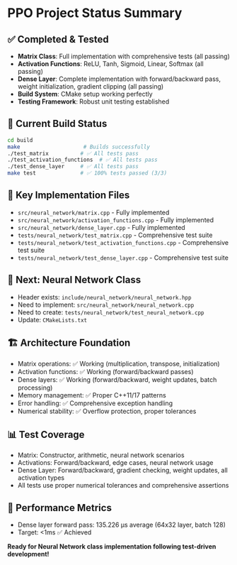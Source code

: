 # PPO Project Status Summary

## ✅ **Completed & Tested**
- **Matrix Class**: Full implementation with comprehensive tests (all passing)
- **Activation Functions**: ReLU, Tanh, Sigmoid, Linear, Softmax (all passing)
- **Dense Layer**: Complete implementation with forward/backward pass, weight initialization, gradient clipping (all passing)
- **Build System**: CMake setup working perfectly
- **Testing Framework**: Robust unit testing established

## 🔧 **Current Build Status**
```bash
cd build
make                    # Builds successfully
./test_matrix          # ✅ All tests pass
./test_activation_functions  # ✅ All tests pass
./test_dense_layer     # ✅ All tests pass
make test              # ✅ 100% tests passed (3/3)
```

## 📁 **Key Implementation Files**
- `src/neural_network/matrix.cpp` - Fully implemented
- `src/neural_network/activation_functions.cpp` - Fully implemented
- `src/neural_network/dense_layer.cpp` - Fully implemented
- `tests/neural_network/test_matrix.cpp` - Comprehensive test suite
- `tests/neural_network/test_activation_functions.cpp` - Comprehensive test suite
- `tests/neural_network/test_dense_layer.cpp` - Comprehensive test suite

## 🎯 **Next: Neural Network Class**
- Header exists: `include/neural_network/neural_network.hpp`
- Need to implement: `src/neural_network/neural_network.cpp`
- Need to create: `tests/neural_network/test_neural_network.cpp`
- Update: `CMakeLists.txt`

## 🏗️ **Architecture Foundation**
- Matrix operations: ✅ Working (multiplication, transpose, initialization)
- Activation functions: ✅ Working (forward/backward passes)
- Dense layers: ✅ Working (forward/backward, weight updates, batch processing)
- Memory management: ✅ Proper C++11/17 patterns
- Error handling: ✅ Comprehensive exception handling
- Numerical stability: ✅ Overflow protection, proper tolerances

## 📊 **Test Coverage**
- Matrix: Constructor, arithmetic, neural network scenarios
- Activations: Forward/backward, edge cases, neural network usage
- Dense Layer: Forward/backward, gradient checking, weight updates, all activation types
- All tests use proper numerical tolerances and comprehensive assertions

## 🚀 **Performance Metrics**
- Dense layer forward pass: 135.226 μs average (64x32 layer, batch 128)
- Target: <1ms ✅ Achieved

**Ready for Neural Network class implementation following test-driven development!**